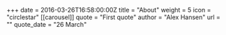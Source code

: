 +++
date = 2016-03-26T16:58:00:00Z
title = "About"
weight = 5
icon = "circlestar"
[[carousel]]
  quote = "First quote"
  author = "Alex Hansen"
  url = ""
  quote_date = "26 March"
